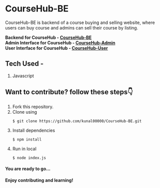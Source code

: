 # CourseHub-BE
CourseHub-BE is backend of a course buying and selling website, where users can buy course and admins can sell their course by listing.

__Backend for CourseHub - [CourseHub-BE](https://github.com/kunal00000/CourseHub-BE)__ <br/>
__Admin Interface for CourseHub - [CourseHub-Admin](https://github.com/kunal00000/CourseHub-Admin)__ <br/>
__User Interface for CourseHub - [CourseHub-User](https://github.com/kunal00000/CourseHub-User)__

## Tech Used -
1. Javascript

## Want to contribute? follow these steps👇
1. Fork this repository.
2. Clone using
   ```
   $ git clone https://github.com/kunal00000/CourseHub-BE.git
   ```
3. Install dependencies
   ```
   $ npm install
   ```
4. Run in local
   ```
   $ node index.js
   ```
   
#### You are ready to go...
#### Enjoy contributing and learning!
